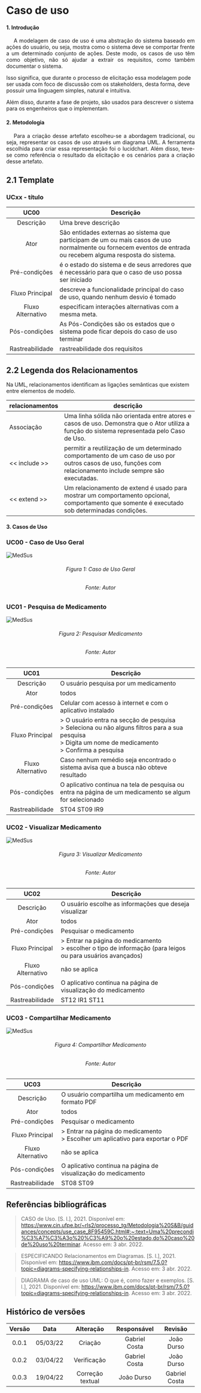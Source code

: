# Caso de uso

#### 1. Introdução

<p style="text-indent: 20px; text-align: justify">
A modelagem de caso de uso é uma abstração do sistema baseado em ações do usuário, ou seja, mostra como o sistema
deve se comportar frente a um determinado conjunto de ações. Deste modo, os casos de uso têm como objetivo, não só ajudar
a extrair os requisitos, como também documentar o sistema.

Isso significa, que durante o processo de elicitação essa modelagem pode ser usada com foco de discussão com os stakeholders,
desta forma, deve possuir uma linguagem simples, natural e intuitiva.

Além disso, durante a fase de projeto, são usados para descrever o sistema para os engenheiros que o implementam.

</p>

#### 2. Metodologia

<p style="text-indent: 20px; text-align: justify">
Para a criação desse artefato escolheu-se a abordagem tradicional, ou seja, representar os casos de uso através um diagrama UML.
A ferramenta escolhida para criar essa representação foi o lucidchart. Além disso, teve-se como referência o resultado da elicitação e os 
cenários para a criação desse artefato.  
</p>

## 2.1 Template

### UCxx - título

|       UC00        | Descrição                                                                                                                                                     |
| :---------------: | ------------------------------------------------------------------------------------------------------------------------------------------------------------- |
|     Descrição     | Uma breve descrição                                                                                                                                           |
|       Ator        | São entidades externas ao sistema que participam de um ou mais casos de uso normalmente ou fornecem eventos de entrada ou recebem alguma resposta do sistema. |
|   Pré-condições   | é o estado do sistema e de seus arredores que é necessário para que o caso de uso possa ser iniciado                                                          |
|  Fluxo Principal  | descreve a funcionalidade principal do caso de uso, quando nenhum desvio é tomado                                                                             |
| Fluxo Alternativo | especificam interações alternativas com a mesma meta.                                                                                                         |
|   Pós-condições   | As Pós-Condições são os estados que o sistema pode ficar depois do caso de uso terminar                                                                       |
|  Rastreabilidade  | rastreabilidade dos requisitos                                                                                                                                |

## 2.2 Legenda dos Relacionamentos

Na UML, relacionamentos identificam as ligações semânticas que existem entre elementos de modelo.

| relacionamentos | descrição                                                                                                                                                    |
| --------------- | ------------------------------------------------------------------------------------------------------------------------------------------------------------ |
| Associação      | Uma linha sólida não orientada entre atores e casos de uso. Demonstra que o Ator utiliza a função do sistema representada pelo Caso de Uso.                  |
| << include >>   | permitir a reutilização de um determinado comportamento de um caso de uso por outros casos de uso, funções com relacionamento include sempre são executadas. |
| << extend >>    | Um relacionamento de extend é usado para mostrar um comportamento opcional, comportamento que somente é executado sob determinadas condições.                |

#### 3. Casos de Uso

### UC00 - Caso de Uso Geral

![MedSus](../assets/usecase000.png)

<h6 style="text-align:center">Figura 1: Caso de Uso Geral</h6>
<h6 style="text-align: center">Fonte: Autor</h6>

### UC01 - Pesquisa de Medicamento

![MedSus](../assets/usecase001.png)

<h6 style="text-align:center">Figura 2: Pesquisar Medicamento</h6>
<h6 style="text-align: center">Fonte: Autor</h6>

|       UC01        | Descrição                                                                                                                                                          |
| :---------------: | ------------------------------------------------------------------------------------------------------------------------------------------------------------------ |
|     Descrição     | O usuário pesquisa por um medicamento                                                                                                                              |
|       Ator        | todos                                                                                                                                                              |
|   Pré-condições   | Celular com acesso à internet e com o aplicativo instalado                                                                                                         |
|  Fluxo Principal  | > O usuário entra na secção de pesquisa <br> > Seleciona ou não alguns filtros para a sua pesquisa <br> > Digita um nome de medicamento <br> > Confirma a pesquisa |
| Fluxo Alternativo | Caso nenhum remédio seja encontrado o sistema avisa que a busca não obteve resultado                                                                               |
|   Pós-condições   | O aplicativo continua na tela de pesquisa ou entra na página de um medicamento se algum for selecionado                                                            |
|  Rastreabilidade  | ST04 ST09 IR9                                                                                                                                                      |

### UC02 - Visualizar Medicamento

![MedSus](../assets/usecase002.png)

<h6 style="text-align:center">Figura 3: Visualizar Medicamento</h6>
<h6 style="text-align: center">Fonte: Autor</h6>

|       UC02        | Descrição                                                                                                         |
| :---------------: | ----------------------------------------------------------------------------------------------------------------- |
|     Descrição     | O usuário escolhe as informações que deseja visualizar                                                            |
|       Ator        | todos                                                                                                             |
|   Pré-condições   | Pesquisar o medicamento                                                                                           |
|  Fluxo Principal  | > Entrar na página do medicamento <br> > escolher o tipo de informação (para leigos ou para usuários avançados) |
| Fluxo Alternativo | não se aplica                                                                                                     |
|   Pós-condições   | O aplicativo continua na página de visualização do medicamento                                                    |
|  Rastreabilidade  | ST12 IR1 ST11                                                                                                     |

### UC03 - Compartilhar Medicamento

![MedSus](../assets/usecase003.png)

<h6 style="text-align:center">Figura 4: Compartilhar Medicamento</h6>
<h6 style="text-align: center">Fonte: Autor</h6>

|       UC03        | Descrição                                                                           |
| :---------------: | ----------------------------------------------------------------------------------- |
|     Descrição     | O usuário compartilha um medicamento em formato PDF                                 |
|       Ator        | todos                                                                               |
|   Pré-condições   | Pesquisar o medicamento                                                             |
|  Fluxo Principal  | > Entrar na página do medicamento <br> > Escolher um aplicativo para exportar o PDF |
| Fluxo Alternativo | não se aplica                                                                       |
|   Pós-condições   | O aplicativo continua na página de visualização do medicamento                      |
|  Rastreabilidade  | ST08 ST09                                                                           |

## Referências bibliográficas

> CASO de Uso. [S. l.], 2021. Disponível em: https://www.cin.ufpe.br/~rls2/processo_tg/Metodologia%20S&B/guidances/concepts/use_case_8F95459C.html#:~:text=Uma%20precondi%C3%A7%C3%A3o%20%C3%A9%20o%20estado,do%20caso%20de%20uso%20terminar. Acesso em: 3 abr. 2022.

> ESPECIFICANDO Relacionamentos em Diagramas. [S. l.], 2021. Disponível em: https://www.ibm.com/docs/pt-br/rsm/7.5.0?topic=diagrams-specifying-relationships-in. Acesso em: 3 abr. 2022.

> DIAGRAMA de caso de uso UML: O que é, como fazer e exemplos. [S. l.], 2021. Disponível em: https://www.ibm.com/docs/pt-br/rsm/7.5.0?topic=diagrams-specifying-relationships-in. Acesso em: 3 abr. 2022.

## Histórico de versões

| Versão |   Data   |    Alteração     |  Responsável  |    Revisão    |
| :----: | :------: | :--------------: | :-----------: | :-----------: |
| 0.0.1  | 05/03/22 |     Criação      | Gabriel Costa |  João Durso   |
| 0.0.2  | 03/04/22 |   Verificação    | Gabriel Costa |  João Durso   |
| 0.0.3  | 19/04/22 | Correção textual |  João Durso   | Gabriel Costa |
